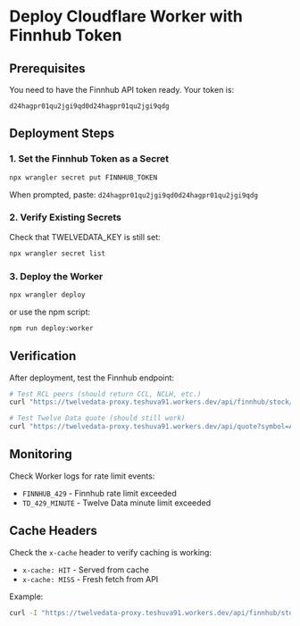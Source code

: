 # Deploy Cloudflare Worker with Finnhub Token

## Prerequisites

You need to have the Finnhub API token ready. Your token is:
```
d24hagpr01qu2jgi9qd0d24hagpr01qu2jgi9qdg
```

## Deployment Steps

### 1. Set the Finnhub Token as a Secret

```bash
npx wrangler secret put FINNHUB_TOKEN
```

When prompted, paste: `d24hagpr01qu2jgi9qd0d24hagpr01qu2jgi9qdg`

### 2. Verify Existing Secrets

Check that TWELVEDATA_KEY is still set:
```bash
npx wrangler secret list
```

### 3. Deploy the Worker

```bash
npx wrangler deploy
```

or use the npm script:
```bash
npm run deploy:worker
```

## Verification

After deployment, test the Finnhub endpoint:

```bash
# Test RCL peers (should return CCL, NCLH, etc.)
curl "https://twelvedata-proxy.teshuva91.workers.dev/api/finnhub/stock/peers?symbol=RCL"

# Test Twelve Data quote (should still work)
curl "https://twelvedata-proxy.teshuva91.workers.dev/api/quote?symbol=AAPL"
```

## Monitoring

Check Worker logs for rate limit events:
- `FINNHUB_429` - Finnhub rate limit exceeded
- `TD_429_MINUTE` - Twelve Data minute limit exceeded

## Cache Headers

Check the `x-cache` header to verify caching is working:
- `x-cache: HIT` - Served from cache
- `x-cache: MISS` - Fresh fetch from API

Example:
```bash
curl -I "https://twelvedata-proxy.teshuva91.workers.dev/api/finnhub/stock/peers?symbol=RCL"
```
